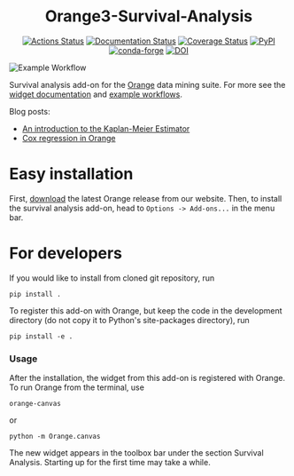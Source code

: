 <h1 align="center">Orange3-Survival-Analysis</h1>


<p align="center">
<a href="https://github.com/biolab/orange3-survival-analysis/actions"><img alt="Actions Status" src="https://github.com/biolab/orange3-survival-analysis/actions/workflows/test.yml/badge.svg"></a>
<a href="https://orange3-survival-analysis.readthedocs.io/en/stable/?badge=stable"><img alt="Documentation Status" src="https://readthedocs.org/projects/orange3-survival-analysis/badge/?version=stable"></a>
<a href="https://codecov.io/gh/biolab/orange3-survival-analysis"><img alt="Coverage Status" src="https://codecov.io/gh/biolab/orange3-survival-analysis/branch/master/graph/badge.svg?token=H8PQO96TJJ"></a>
<a href="https://pypi.org/project/Orange3-Survival-Analysis/"><img alt="PyPI" src="https://img.shields.io/pypi/v/orange3-survival-analysis?color=blue"></a>
<a href="https://anaconda.org/conda-forge/orange3-survival-analysis/"><img alt="conda-forge" src="https://anaconda.org/conda-forge/orange3-survival-analysis/badges/version.svg"></a>
<a href="https://zenodo.org/badge/latestdoi/318492208"><img src="https://zenodo.org/badge/318492208.svg" alt="DOI"></a>
</p>

![Example Workflow](doc/readme-screenshot.png)

Survival analysis add-on for the [Orange](http://orange.biolab.si)
data mining suite. For more see the [widget documentation](https://orangedatamining.com/widget-catalog/survival-analysis/kaplan-meier-plot/)
and [example workflows](https://orangedatamining.com/workflows/Survival-Analysis/).


Blog posts:
- [An introduction to the Kaplan-Meier Estimator](https://orangedatamining.com/blog/2022/2022-05-25-KaplanMeier/)
- [Cox regression in Orange](https://orangedatamining.com/blog/2023/2023-01-27-cox-regression-in-orange/)


# Easy installation

First, [download](https://orange.biolab.si/download) the latest Orange release from
our website. Then, to install the survival analysis add-on, head to
`Options -> Add-ons...` in the menu bar.

# For developers


If you would like to install from cloned git repository, run

    pip install .

To register this add-on with Orange, but keep the code in the development directory
(do not copy it to Python's site-packages directory), run

    pip install -e .


###  Usage

After the installation, the widget from this add-on is registered with Orange. To run Orange from the terminal,
use

    orange-canvas

or

    python -m Orange.canvas

The new widget appears in the toolbox bar under the section Survival Analysis.
Starting up for the first time may take a while.

